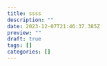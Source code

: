```yaml
---
title: ssss
description: ""
date: 2023-12-07T21:46:37.385Z
preview: ""
draft: true
tags: []
categories: []
---
```

